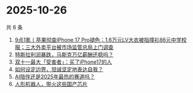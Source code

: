 # 2025-10-26

共 6 条

<!-- BEGIN 36KR -->
<!-- 最后更新时间 2025-10-26 07:07:43 +0800 -->
1. [9点1氪丨苹果彻查iPhone 17 Pro褪色；1.6万元LV大衣被指撞衫86元中学校服；三大外卖平台被市场监管总局上门调查](https://36kr.com/p/3523913648429959)
1. [特斯拉利润暴跌，马斯克万亿薪酬还稳吗？](https://36kr.com/p/3523211701607299)
1. [双十一最大「受害者」：买了iPhone17的人](https://36kr.com/p/3523911939185796)
1. [如何设定边界，坦诚坚定地表达自我？](https://36kr.com/p/3480769582914440)
1. [AI陪伴还是2025年最热的赛道吗？](https://36kr.com/p/3524083127130504)
1. [人形机器人，带火这些国产芯片](https://36kr.com/p/3524075887647624)
<!-- END 36KR -->